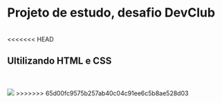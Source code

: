 <h1>Projeto de estudo, desafio DevClub</h1>
<br>
<<<<<<< HEAD
<h2>Ultilizando HTML e CSS</h2>
<br>
<br>
<img src="./Captura de tela 2024-01-27 180118.png>
=======
<h2>Utilizando HTML e CSS</h2>
<br>
<br>
<img src"https://raw.githubusercontent.com/Gislainesgama/dev-club-projeto/main/Captura%20de%20tela%202024-01-27%20180118.png">
>>>>>>> 65d00fc9575b257ab40c04c91ee6c5b8ae528d03


